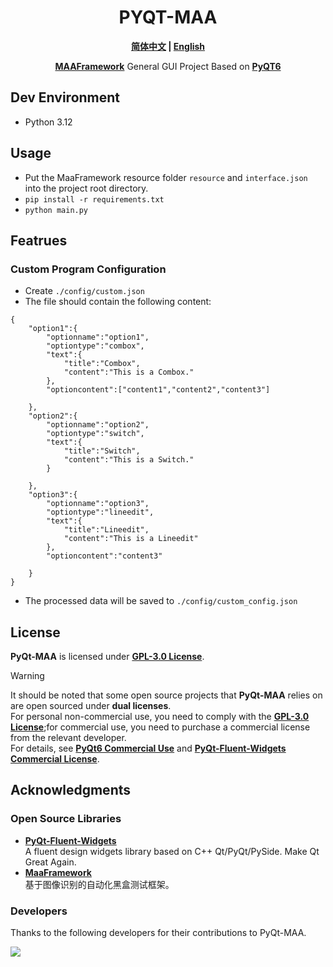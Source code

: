 <div align="center">

# PYQT-MAA
**[简体中文](./README.md) | [English](./README-en.md)**

 **[MAAFramework](https://github.com/MaaXYZ/MaaFramework)** General GUI Project Based on **[PyQT6](https://doc.qt.io/qtforpython-6)**
</div>

## Dev Environment
- Python 3.12

## Usage
- Put the MaaFramework resource folder `resource` and `interface.json` into the project root directory.
- `pip install -r requirements.txt`
- `python main.py`

## Featrues
### Custom Program Configuration
- Create `./config/custom.json`
- The file should contain the following content:
```
{
    "option1":{
        "optionname":"option1",
        "optiontype":"combox",
        "text":{
            "title":"Combox",
            "content":"This is a Combox."
        },
        "optioncontent":["content1","content2","content3"]

    },
    "option2":{
        "optionname":"option2",
        "optiontype":"switch",
        "text":{
            "title":"Switch",
            "content":"This is a Switch."
        }

    },
    "option3":{
        "optionname":"option3",
        "optiontype":"lineedit",
        "text":{
            "title":"Lineedit",
            "content":"This is a Lineedit"
        },
        "optioncontent":"content3"

    }
}
```
- The processed data will be saved to `./config/custom_config.json`

## License
**PyQt-MAA** is licensed under **[GPL-3.0 License](./LICENSE)**.
>[!WARNING]
It should be noted that some open source projects that **PyQt-MAA** relies on are open sourced under **dual licenses**.\
For personal non-commercial use, you need to comply with the **[GPL-3.0 License]((./LICENSE))**;for commercial use, you need to purchase a commercial license from the relevant developer.\
For details, see **[PyQt6 Commercial Use](https://www.qt.io/qt-licensing)** and **[PyQt-Fluent-Widgets Commercial License](https://github.com/zhiyiYo/PyQt-Fluent-Widgets/blob/master/docs/README_zh.md#%E8%AE%B8%E5%8F%AF%E8%AF%81)**.

## Acknowledgments
### Open Source Libraries
- **[PyQt-Fluent-Widgets](https://github.com/zhiyiYo/PyQt-Fluent-Widgets)**\
    A fluent design widgets library based on C++ Qt/PyQt/PySide. Make Qt Great Again.
- **[MaaFramework](https://github.com/MaaAssistantArknights/MaaFramework)**\
    基于图像识别的自动化黑盒测试框架。

### Developers
Thanks to the following developers for their contributions to PyQt-MAA.

<a href="https://github.com/overflow65537/PYQT-MAA/graphs/contributors">
  <img src="https://contrib.rocks/image?repo=overflow65537/PYQT-MAA&max=1000" />
</a>
